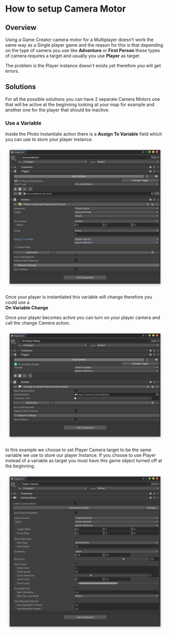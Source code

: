 # How to setup Camera Motor

## Overview

Using a Game Creator camera motor for a Multiplayer doesn't work the same way as a Single player game and the reason for this is that depending on the type of camera you use like **Adventure** or **First Person** these types of camera requires a target and usually you use **Player** as target

The problem is the Player instance doesn't exists yet therefore you will get errors.&#x20;

## Solutions

For all the possible solutions you can have 2 separate Camera Motors one that will be active at the beginning looking at your map for example and another one for the player that should be inactive.

### Use a Variable

Inside the Photo Instantiate action there is a **Assign To Variable** field which you can use to store your player instance.&#x20;

![](<../../../.gitbook/assets/image (50).png>)

Once your player is instantiated this variable will change therefore you could use a \
**On Variable Change**

Once your player becomes active you can turn on your player camera and call the change Camera action.

![](<../../../.gitbook/assets/image (114).png>)

In this example we choose to set Player Camera target to be the same variable we use to store our player Instance. If you choose to use Player instead of a variable as target you must have this game object turned off at the beginning.

![](<../../../.gitbook/assets/image (77).png>)

